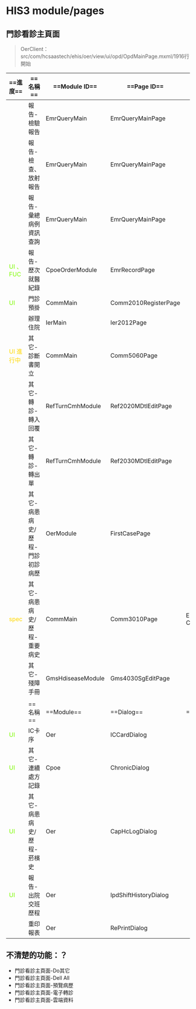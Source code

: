 # HIS3 module/pages

## 門診看診主頁面

> OerClient：src/com/hcsaastech/ehis/oer/view/ui/opd/OpdMainPage.mxml/1916行開始

| ==進度==                                       | ==名稱==                        | ==Module ID==     | ==Page ID==           | ==DB Table==                                          |
| ---------------------------------------------- | ------------------------------- | ----------------- | --------------------- | ----------------------------------------------------- |
|                                                | 報告-檢驗報告                   | EmrQueryMain      | EmrQueryMainPage      |                                                       |
|                                                | 報告-檢查、放射報告             | EmrQueryMain      | EmrQueryMainPage      |                                                       |
|                                                | 報告-彙總病例資訊查詢           | EmrQueryMain      | EmrQueryMainPage      |                                                       |
| <font style="color:LawnGreen"> UI 、FUC</font> | 報告-歷次就醫紀錄               | CpoeOrderModule   | EmrRecordPage         |                                                       |
| <font style="color:LawnGreen"> UI </font>      | 門診預掛                        | CommMain          | Comm2010RegisterPage  |                                                       |
|                                                | 辦理住院                        | IerMain           | Ier2012Page           |                                                       |
| <font style="color:gold;">UI 進行中</font>     | 其它-診斷書開立                 | CommMain          | Comm5060Page          |                                                       |
|                                                | 其它-轉診-轉入回覆              | RefTurnCmhModule  | Ref2020MDtlEditPage   |                                                       |
|                                                | 其它-轉診-轉出單                | RefTurnCmhModule  | Ref2030MDtlEditPage   |                                                       |
|                                                | 其它-病患病史/歷程-門診初診病歷 | OerModule         | FirstCasePage         |                                                       |
| <font style="color:gold;">spec</font>          | 其它-病患病史/歷程-重要病史     | CommMain          | Comm3010Page          | EMR_PAT_DISEASE_VIEW<br />COM_ORDERINDICATIONBAS_VIEW |
|                                                | 其它-殘障手冊                   | GmsHdiseaseModule | Gms4030SgEditPage     |                                                       |
|                                                |                                 |                   |                       |                                                       |
|                                                | ==名稱==                        | ==Module==        | ==Dialog==            | ==DB Table==                                          |
| <font style="color:LawnGreen"> UI </font>      | IC卡序                          | Oer               | ICCardDialog          |                                                       |
| <font style="color:LawnGreen"> UI </font>      | 其它-連續處方記錄               | Cpoe              | ChronicDialog         |                                                       |
| <font style="color:LawnGreen"> UI </font>      | 其它-病患病史/歷程-菸檳史       | Oer               | CapHcLogDialog        |                                                       |
| <font style="color:LawnGreen"> UI </font>      | 報告-出院交班歷程               | Oer               | IpdShiftHistoryDialog |                                                       |
|                                                | 重印報表                        | Oer               | RePrintDialog         |                                                       |





## 不清楚的功能：？

- 門診看診主頁面-Do其它
- 門診看診主頁面-Dell All
- 門診看診主頁面-預覽病歷
- 門診看診主頁面-電子轉診
- 門診看診主頁面-雲端資料

